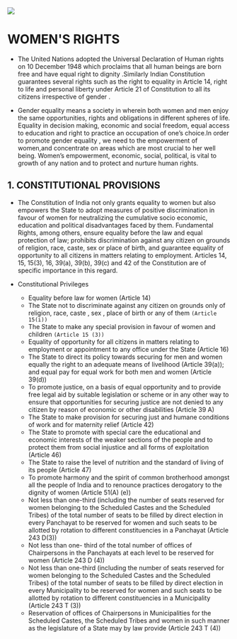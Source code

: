
<img src = "https://static1.squarespace.com/static/5cf69f015171fc0001b39d4b/t/5d17a1b4e5cab800012e7966/1606157140192/?format=1000w">

# WOMEN'S RIGHTS 
- The United Nations adopted the Universal Declaration of Human rights on 10 December 1948 which proclaims that all human beings are born free and have equal right to dignity .Similarly Indian Constitution guarantees several rights such as the right to equality in Article 14, right to life and personal liberty under Article 21 of Constitution to all its citizens irrespective of gender .

- Gender equality means a society in wherein both women and men enjoy the same opportunities, rights and obligations in different spheres of life. Equality in decision making, economic and social freedom, equal access to education and right to practice an occupation of one’s choice.In order to promote gender equality , we need to the empowerment of women,and concentrate on areas which are most crucial to her well being. Women’s empowerment, economic, social, political, is vital to growth of any nation and to protect and nurture human rights.

## 1. CONSTITUTIONAL PROVISIONS
- The Constitution of India not only grants equality to women but also empowers the State to adopt measures
of positive discrimination in favour of women for neutralizing the cumulative socio economic, education and
political disadvantages faced by them. Fundamental Rights, among others, ensure equality before the law
and equal protection of law; prohibits discrimination against any citizen on grounds of religion, race, caste,
sex or place of birth, and guarantee equality of opportunity to all citizens in matters relating to employment.
Articles 14, 15, 15(3), 16, 39(a), 39(b), 39(c) and 42 of the Constitution are of specific importance in this
regard.

- Constitutional Privileges
   - Equality before law for women (Article 14)
   -  The State not to discriminate  against any citizen on grounds only of religion, race, caste , sex , place of birth or  any  of them  `(Article 15(i))`
   -  The State to make any special provision in favour of women and children `(Article 15 (3))`
   -  Equality of opportunity for all citizens in matters relating to employment or appointment to any office
under the State (Article 16)
   -  The State to direct its policy towards securing for men and women equally the right to an adequate
means of livelihood (Article 39(a)); and equal pay for equal work for both men and women (Article
39(d))
   -  To promote justice, on a basis of equal opportunity and to provide free legal aid by suitable legislation
or scheme or in any other way to ensure that opportunities for securing justice are not denied to any
citizen by reason of economic or other disabilities (Article 39 A)
   -  The State to make provision for securing just and humane conditions of work and for maternity relief
(Article 42)
   -  The State to promote with special care the educational and economic interests of the weaker sections
of the people and to protect them from social injustice and all forms of exploitation (Article 46)
   -  The State to raise the level of nutrition and the standard of living of its people (Article 47)
   -  To promote harmony and the spirit of common brotherhood amongst all the people of India and to
renounce practices derogatory to the dignity of women (Article 51(A) (e))
   -  Not less than one-third (including the number of seats reserved for women belonging to the Scheduled
Castes and the Scheduled Tribes) of the total number of seats to be filled by direct election in every
Panchayat to be reserved for women and such seats to be allotted by rotation to different
constituencies in a Panchayat (Article 243 D(3))
   -  Not less than one- third of the total number of offices of Chairpersons in the Panchayats at each level
to be reserved for women (Article 243 D (4))
   -  Not less than one-third (including the number of seats reserved for women belonging to the Scheduled
Castes and the Scheduled Tribes) of the total number of seats to be filled by direct election in every
Municipality to be reserved for women and such seats to be allotted by rotation to different
constituencies in a Municipality (Article 243 T (3))
   -  Reservation of offices of Chairpersons in Municipalities for the Scheduled Castes, the Scheduled Tribes
and women in such manner as the legislature of a State may by law provide (Article 243 T (4))
